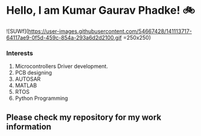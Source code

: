# Hello, I am Kumar Gaurav Phadke! :bike: 

![SUWf](https://user-images.githubusercontent.com/54667428/141113717-64117ae9-0f5d-459c-854a-293a6d2d2100.gif =250x250)


### Interests

1) Microcontrollers Driver development. 
2) PCB designing
3) AUTOSAR   
4) MATLAB    
5) RTOS     
6) Python Programming 
 
 ## Please check my repository for my work information
 

